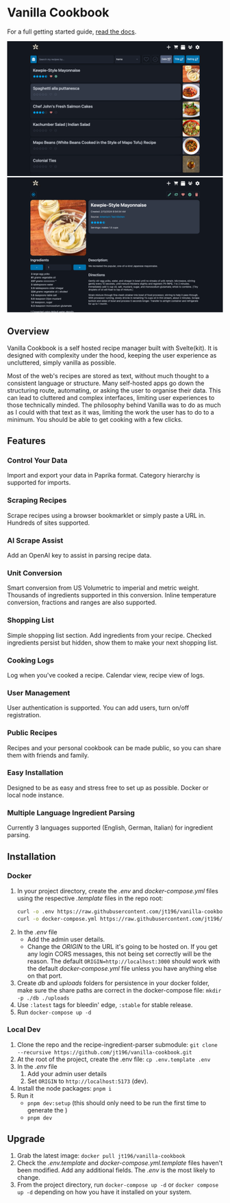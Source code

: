 # Vanilla Cookbook

For a full getting started guide, [read the docs](https://vanilla-cookbook.readthedocs.io/en/latest/).

![Recipe List](docs/images/screen-list-large.png)
![Recipe View](docs/images/screen-first-recipe-large.png)

## Overview

Vanilla Cookbook is a self hosted recipe manager built with Svelte(kit). It is designed with complexity under the hood, keeping the user experience as uncluttered, simply vanilla as possible.

Most of the web's recipes are stored as text, without much thought to a consistent language or structure. Many self-hosted apps go down the structuring route, automating, or asking the user to organise their data. This can lead to cluttered and complex interfaces, limiting user experiences to those technically minded. The philosophy behind Vanilla was to do as much as I could with that text as it was, limiting the work the user has to do to a minimum. You should be able to get cooking with a few clicks.

## Features

### Control Your Data

Import and export your data in Paprika format. Category hierarchy is supported for imports.

### Scraping Recipes

Scrape recipes using a browser bookmarklet or simply paste a URL in. Hundreds of sites supported.

### AI Scrape Assist

Add an OpenAI key to assist in parsing recipe data.

### Unit Conversion

Smart conversion from US Volumetric to imperial and metric weight. Thousands of ingredients supported in this conversion. Inline temperature conversion, fractions and ranges are also supported.

### Shopping List

Simple shopping list section. Add ingredients from your recipe. Checked ingredients persist but hidden, show them to make your next shopping list.

### Cooking Logs

Log when you've cooked a recipe. Calendar view, recipe view of logs.

### User Management

User authentication is supported. You can add users, turn on/off registration.

### Public Recipes

Recipes and your personal cookbook can be made public, so you can share them with friends and family.

### Easy Installation

Designed to be as easy and stress free to set up as possible. Docker or local node instance.

### Multiple Language Ingredient Parsing

Currently 3 languages supported (English, German, Italian) for ingredient parsing.

## Installation

### Docker

1. In your project directory, create the _.env_ and _docker-compose.yml_ files using the respective _.template_ files in the repo root:
   ```bash
   curl -o .env https://raw.githubusercontent.com/jt196/vanilla-cookbook/main/.env.template
   curl -o docker-compose.yml https://raw.githubusercontent.com/jt196/vanilla-cookbook/main/docker-compose.yml.template
   ```
2. In the _.env_ file
   - Add the admin user details.
   - Change the _ORIGIN_ to the URL it's going to be hosted on. If you get any login CORS messages, this not being set correctly will be the reason. The default `ORIGIN=http://localhost:3000` should work with the default _docker-compose.yml_ file unless you have anything else on that port.
3. Create _db_ and _uploads_ folders for persistence in your docker folder, make sure the share paths are correct in the docker-compose file: `mkdir -p ./db ./uploads`
4. Use `:latest` tags for bleedin' edge, `:stable` for stable release.
5. Run `docker-compose up -d`

### Local Dev

1. Clone the repo and the recipe-ingredient-parser submodule: `git clone --recursive https://github.com/jt196/vanilla-cookbook.git`
2. At the root of the project, create the .env file: `cp .env.template .env`
3. In the _.env_ file
   1. Add your admin user details
   2. Set `ORIGIN` to `http://localhost:5173` (dev).
4. Install the node packages: `pnpm i`
5. Run it
   - `pnpm dev:setup` (this should only need to be run the first time to generate the )
   - `pnpm dev`

## Upgrade

1. Grab the latest image: `docker pull jt196/vanilla-cookbook`
2. Check the _.env.template_ and _docker-compose.yml.template_ files haven't been modified. Add any additional fields. The _.env_ is the most likely to change.
3. From the project directory, run `docker-compose up -d` or `docker compose up -d` depending on how you have it installed on your system.
